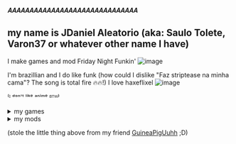 𝑨𝑨𝑨𝑨𝑨𝑨𝑨𝑨𝑨𝑨𝑨𝑨𝑨𝑨𝑨𝑨𝑨𝑨𝑨𝑨𝑨𝑨𝑨𝑨𝑨𝑨𝑨𝑨𝑨𝑨

## my name is JDaniel Aleatorio (aka: Saulo Tolete, Varon37 or whatever other name I have)

I make games and mod Friday Night Funkin'
![image](https://github.com/user-attachments/assets/5330d801-322b-4c3a-a215-43f6641863b9)

I'm brazillian and I do like funk (how could I dislike "Faz striptease na minha cama"? The song is total fire 🔥🔥!)
I love haxeflixel
![image](https://github.com/user-attachments/assets/d3dc99e6-ecfc-44f9-a325-3db93d93fd72) 

⁽ᴵ ᵈᵒⁿ'ᵗ ˡⁱᵏᵉ ᵃⁿⁱᵐᵉ ᴮᵀᵂ⁾

<details>
  <summary>my games</summary>
            
  [One Night At Jubscleudo's](https://github.com/JDanielRandomizer/One-Night-at-Jubscleudo-s)
  ‎ 
  [simulador de FUMAR!](https://github.com/JDanielRandomizer/simulador-de-FUMAR)
    ‎ 
</details>

<details>
  <summary>my mods</summary>
          
  [V.S. Joaquim](https://github.com/JDanielRandomizer/V.S-Joaquim)
        ‎ 
</details>

               

(stole the little thing above from my friend [GuineaPigUuhh](https://github.com/GuineaPigUuhh) ;D)
